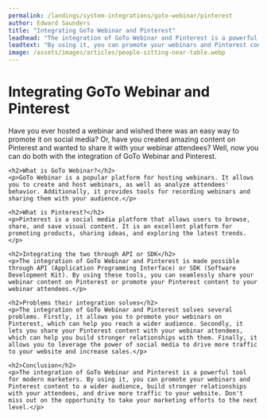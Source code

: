 ```yaml
---
permalink: /landings/system-integrations/goto-webinar/pinterest
author: Edward Saunders
title: "Integrating GoTo Webinar and Pinterest"
leadhead: "The integration of GoTo Webinar and Pinterest is a powerful tool for modern marketers"
leadtext: "By using it, you can promote your webinars and Pinterest content to a wider audience, build stronger relationships with your attendees, and drive more traffic to your website. Don't miss out on the opportunity to take your marketing efforts to the next level."
image: /assets/images/articles/people-sitting-near-table.webp
---
```

<div class="arttext">	<h1>Integrating GoTo Webinar and Pinterest</h1>
	<p>Have you ever hosted a webinar and wished there was an easy way to promote it on social media? Or, have you created amazing content on Pinterest and wanted to share it with your webinar attendees? Well, now you can do both with the integration of GoTo Webinar and Pinterest.</p>

	<h2>What is GoTo Webinar?</h2>
	<p>GoTo Webinar is a popular platform for hosting webinars. It allows you to create and host webinars, as well as analyze attendees' behavior. Additionally, it provides tools for recording webinars and sharing them with your audience.</p>

	<h2>What is Pinterest?</h2>
	<p>Pinterest is a social media platform that allows users to browse, share, and save visual content. It is an excellent platform for promoting products, sharing ideas, and exploring the latest trends.</p>

	<h2>Integrating the two through API or SDK</h2>
	<p>The integration of GoTo Webinar and Pinterest is made possible through API (Application Programming Interface) or SDK (Software Development Kit). By using these tools, you can seamlessly share your webinar content on Pinterest or promote your Pinterest content to your webinar attendees.</p>

	<h2>Problems their integration solves</h2>
	<p>The integration of GoTo Webinar and Pinterest solves several problems. Firstly, it allows you to promote your webinars on Pinterest, which can help you reach a wider audience. Secondly, it lets you share your Pinterest content with your webinar attendees, which can help you build stronger relationships with them. Finally, it allows you to leverage the power of social media to drive more traffic to your website and increase sales.</p>

	<h2>Conclusion</h2>
	<p>The integration of GoTo Webinar and Pinterest is a powerful tool for modern marketers. By using it, you can promote your webinars and Pinterest content to a wider audience, build stronger relationships with your attendees, and drive more traffic to your website. Don't miss out on the opportunity to take your marketing efforts to the next level.</p>
</div>